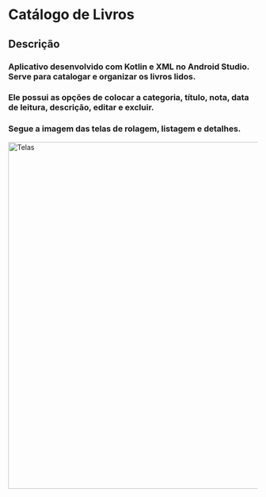 # Catálogo de Livros
## Descrição
### Aplicativo desenvolvido com Kotlin e XML no Android Studio. Serve para catalogar e organizar os livros lidos. 
### Ele possui as opções de colocar a categoria, título, nota, data de leitura, descrição, editar e excluir.
### Segue a imagem das telas de rolagem, listagem e detalhes.
<img width="1193" height="699" alt="Telas" src="https://github.com/user-attachments/assets/6ffd865b-ee70-4c14-b1ff-5db7858af87f" />


